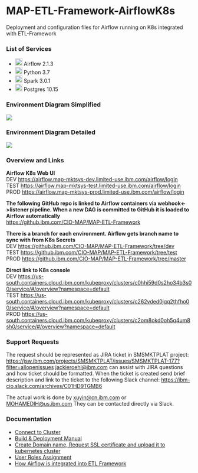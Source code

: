# MAP-ETL-Framework-AirflowK8s
Deployment and configuration files for Airflow running on K8s integrated with ETL-Framework

### List of Services

 - <img src="https://miro.medium.com/max/1080/1*6jjSw8IqGbsPZp7L_43YyQ.png" height="20"> Airflow 2.1.3
 - <img src="https://i.stack.imgur.com/hRJou.gif" height="20"> Python 3.7
 - <img src="https://upload.wikimedia.org/wikipedia/commons/f/f3/Apache_Spark_logo.svg" height="20"> Spark 3.0.1
 - <img src="https://upload.wikimedia.org/wikipedia/commons/2/29/Postgresql_elephant.svg" height="20"> Postgres 10.15

### Environment Diagram Simplified
<img src="https://github.ibm.com/CIO-MAP/MAP-ETL-Framework-AirflowK8s/blob/master/diagrams/env_diagram_simplified.jpg">

### Environment Diagram Detailed
<img src="https://github.ibm.com/CIO-MAP/MAP-ETL-Framework-AirflowK8s/blob/master/diagrams/env_diagram_detailed.jpg">

### Overview and Links

**Airflow K8s Web UI**\
DEV https://airflow.map-mktsys-dev.limited-use.ibm.com/airflow/login \
TEST https://airflow.map-mktsys-test.limited-use.ibm.com/airflow/login \
PROD https://airflow.map-mktsys-prod.limited-use.ibm.com/airflow/login

**The following GitHub repo is linked to Airflow containers via webhook<->listener pipeline. When a new DAG is committed to GitHub it is loaded to Airflow automatically**\
https://github.ibm.com/CIO-MAP/MAP-ETL-Framework

**There is a branch for each environment. Airflow gets branch name to sync with from K8s Secrets** \
DEV https://github.ibm.com/CIO-MAP/MAP-ETL-Framework/tree/dev \
TEST https://github.ibm.com/CIO-MAP/MAP-ETL-Framework/tree/test \
PROD https://github.ibm.com/CIO-MAP/MAP-ETL-Framework/tree/master

**Direct link to K8s console**\
DEV https://us-south.containers.cloud.ibm.com/kubeproxy/clusters/c0hhi59d0s2ho34b3s00/service/#/overview?namespace=default \
TEST https://us-south.containers.cloud.ibm.com/kubeproxy/clusters/c262vded0jqq2thfho00/service/#/overview?namespace=default \
PROD https://us-south.containers.cloud.ibm.com/kubeproxy/clusters/c2om8okd0oh5q4um8sh0/service/#/overview?namespace=default

### Support Requests

The request should be represented as JIRA ticket in SMSMKTPLAT project: https://jsw.ibm.com/projects/SMSMKTPLAT/issues/SMSMKTPLAT-177?filter=allopenissues
jackieroehl@ibm.com can assist with JIRA questions and how ticket should be formatted.
When the ticket is created send brief description and link to the ticket to the following Slack channel: https://ibm-cio.slack.com/archives/C01HD9TGMB6

The actual work is done by xuyin@cn.ibm.com or MOHAMEDIH@us.ibm.com
They can be contacted directly via Slack.

### Documentation
- [Connect to Cluster](https://github.ibm.com/CIO-MAP/MAP-ETL-Framework-AirflowK8s/blob/master/docs/Connect%20to%20Cluster.md)
- [Build & Deployment Manual](https://github.ibm.com/CIO-MAP/MAP-ETL-Framework-AirflowK8s/blob/master/docs/Build%20%26%20Deployment%20Manual.md)
- [Create Domain name, Request SSL certificate and upload it to kubernetes cluster](https://github.ibm.com/CIO-MAP/MAP-ETL-Framework-AirflowK8s/blob/master/docs/Ingress%20SSL%20Certificates.md)
- [User Roles Assignment](https://github.ibm.com/CIO-MAP/MAP-ETL-Framework-AirflowK8s/blob/master/docs/User%20Roles%20Assignment.md)
- [How Airflow is integrated into ETL Framework](https://github.ibm.com/CIO-MAP/MAP-ETL-Framework-AirflowK8s/blob/master/docs/How%20Airflow%20is%20integrated%20into%20ETL%20Framework.md)